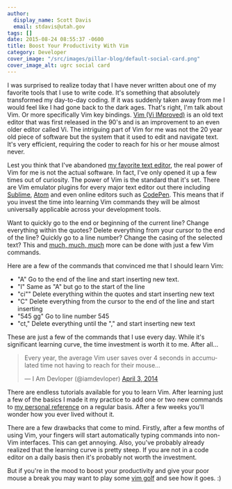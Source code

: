 ```yaml
---
author:
  display_name: Scott Davis
  email: stdavis@utah.gov
tags: []
date: 2015-08-24 08:55:37 -0600
title: Boost Your Productivity With Vim
category: Developer
cover_image: "/src/images/pillar-blog/default-social-card.png"
cover_image_alt: ugrc social card
---
```


<p>I was surprised to realize today that I have never written about one of my favorite tools that I use to write code. It&#39;s something that absolutely transformed my day-to-day coding. If it was suddenly taken away from me I would feel like I had gone back to the dark ages. That&#39;s right, I&#39;m talk about Vim. Or more specifically Vim key bindings. <a href="https://en.wikipedia.org/wiki/Vim_(text_editor)">Vim (Vi IMproved)</a> is an old text editor that was first released in the 90&#39;s and is an improvement to an even older editor called Vi. The intriguing part of Vim for me was not the 20 year old piece of software but the system that it used to edit and navigate text. It&#39;s very efficient, requiring the coder to reach for his or her mouse almost never.</p>
<p>Lest you think that I&#39;ve abandoned <a href="https://atom.io/">my favorite text editor</a>, the real power of Vim for me is not the actual software. In fact, I&#39;ve only opened it up a few times out of curiosity. The power of Vim is the standard that it&#39;s set. There are Vim emulator plugins for every major text editor out there including <a href="https://github.com/guillermooo/Vintageous">Sublime</a>, <a href="https://github.com/atom/vim-mode">Atom</a> and even online editors such as <a href="https://blog.codepen.io/2014/02/21/vim-key-bindings/">CodePen</a>. This means that if you invest the time into learning Vim commands they will be almost universally applicable across your development tools.</p>
<p>Want to quickly go to the end or beginning of the current line? Change everything within the quotes? Delete everything from your cursor to the end of the line? Quickly go to a line number? Change the casing of the selected text? This and <a href="http://www.catswhocode.com/blog/130-essential-vim-commands">much, much, much</a> more can be done with just a few Vim commands.</p>
<p>Here are a few of the commands that convinced me that I should learn Vim:</p>
<ul>
<li>"A" Go to the end of the line and start inserting new text.</li>
<li>"I" Same as "A" but go to the start of the line</li>
<li>"ci&quot;" Delete everything within the quotes and start inserting new text</li>
<li>"C" Delete everything from the cursor to the end of the line and start inserting</li>
<li>"545 gg" Go to line number 545</li>
<li>"ct," Delete everything until the &quot;,&quot; and start inserting new text</li>
</ul>
<p>These are just a few of the commands that I use every day. While it&#39;s significant learning curve, the time investment is worth it to me. After all...</p>
<p>
<blockquote class="twitter-tweet" lang="en">
<p lang="en" dir="ltr">Every year, the average Vim user saves over 4 seconds in accumulated time not having to reach for their mouse…</p>
<p>&mdash; I Am Devloper (@iamdevloper) <a href="https://twitter.com/iamdevloper/status/451792390865833984">April 3, 2014</a></p></blockquote>
<p>There are endless tutorials available for you to learn Vim. After learning just a few of the basics I made it my practice to add one or two new commands to <a href="https://www.evernote.com/l/ABdguLm6UtRExY8VU_EZWbfJvRKE6rpjTCM">my personal reference</a> on a regular basis. After a few weeks you&#39;ll wonder how you ever lived without it.</p>
<p>There are a few drawbacks that come to mind. Firstly, after a few months of using Vim, your fingers will start automatically typing commands into non-Vim interfaces. This can get annoying. Also, you&#39;ve probably already realized that the learning curve is pretty steep. If you are not in a code editor on a daily basis then it&#39;s probably not worth the investment.</p>
<p>But if you&#39;re in the mood to boost your productivity and give your poor mouse a break you may want to play some <a href="http://www.vimgolf.com/">vim golf</a> and see how it goes. :)</p>
